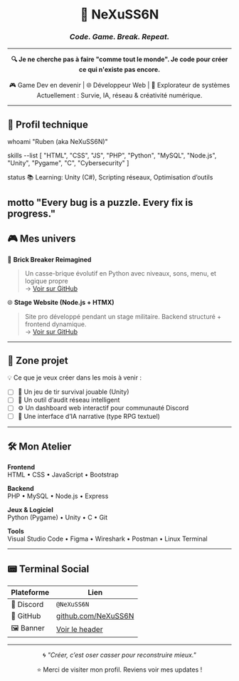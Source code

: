 <!-- NeXuSS6N - Profile README -->
<!-- Minimalist Portfolio Style -->

<h1 align="center">👾 NeXuSS6N</h1>
<h3 align="center"><em>Code. Game. Break. Repeat.</em></h3>

---

<p align="center">
  <strong>🔍 Je ne cherche pas à faire "comme tout le monde". Je code pour créer ce qui n'existe pas encore.</strong><br>
  <br>
  🎮 Game Dev en devenir | 🌐 Développeur Web | 🧠 Explorateur de systèmes<br>
  Actuellement : Survie, IA, réseau & créativité numérique.
</p>

---

## 🧬 Profil technique

whoami
"Ruben (aka NeXuSS6N)"

skills --list
[ "HTML", "CSS", "JS", "PHP", "Python", "MySQL", "Node.js", "Unity", "Pygame", "C", "Cybersecurity" ]

status
📚 Learning: Unity (C#), Scripting réseaux, Optimisation d’outils

motto
"Every bug is a puzzle. Every fix is progress."
---

## 🎮 Mes univers

🧱 **Brick Breaker Reimagined**  
> Un casse-brique évolutif en Python avec niveaux, sons, menu, et logique propre  
→ [Voir sur GitHub](https://github.com/NeXuSS6N/CassBrickV2)

🌐 **Stage Website (Node.js + HTMX)**  
> Site pro développé pendant un stage militaire. Backend structuré + frontend dynamique.  
→ [Voir sur GitHub](https://github.com/NeXuSS6N/Stage-Website)

---

## 🧠 Zone projet

💡 Ce que je veux créer dans les mois à venir :
- [ ] 🎯 Un jeu de tir survival jouable (Unity)
- [ ] 🧪 Un outil d’audit réseau intelligent
- [ ] ⚙️ Un dashboard web interactif pour communauté Discord
- [ ] 💬 Une interface d’IA narrative (type RPG textuel)

---

## 🛠️ Mon Atelier

**Frontend**  
HTML • CSS • JavaScript • Bootstrap  

**Backend**  
PHP • MySQL • Node.js • Express  

**Jeux & Logiciel**  
Python (Pygame) • Unity • C • Git  

**Tools**  
Visual Studio Code • Figma • Wireshark • Postman • Linux Terminal  

---

## 📟 Terminal Social

| Plateforme | Lien |
|------------|------|
| 🧠 Discord | `@NeXuSS6N` |
| 🧷 GitHub | [github.com/NeXuSS6N](https://github.com/NeXuSS6N) |
| 🖼️ Banner | [Voir le header](https://github.com/NeXuSS6N/NeXuSS6N/blob/main/github-header-image.png) |

---

<p align="center">
  🌀 <em>"Créer, c’est oser casser pour reconstruire mieux."</em>  
</p>

<p align="center">
  ⭐️ Merci de visiter mon profil. Reviens voir mes updates !
</p>
